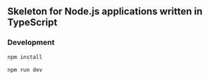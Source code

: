 ## Skeleton for Node.js applications written in TypeScript

### Development
```bash
npm install
```
```bash
npm run dev
```

